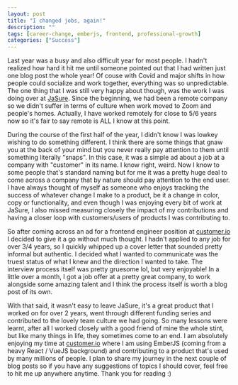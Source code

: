 ```yaml
---
layout: post
title: "I changed jobs, again!"
description: ""
tags: [career-change, emberjs, frontend, professional-growth]
categories: ["Success"]
---
```

Last year was a busy and also difficult year for most people. I hadn't realized how hard it hit me until someone pointed out that I had written just one blog post the whole year! Of couse with Covid and major shifts in how people could socialize and work together, everything was so unpredictable. The one thing that I was still very happy about though, was the work I was doing over at [JaSure](https://jasure.com). Since the beginning, we had been a remote company so we didn't suffer in terms of culture when work moved to Zoom and people's homes. Actually, I have worked remotely for close to 5/6 years now so it's fair to say remote is ALL I know at this point.

<!--more-->

During the course of the first half of the year, I didn't know I was lowkey wishing to do something different. I think there are some things that gnaw you at the back of your mind but you never really pay attention to them until something literally "snaps". In this case, it was a simple ad about a job at a company with "customer" in its name. I know right, weird. Now I know to some people that's standard naming but for me it was a pretty huge deal to come across a company that by nature should pay attention to the end user. I have always thought of myself as someone who enjoys tracking the success of whatever change I make to a product, be it a change in color, copy or functionality, and even though I was enjoying every bit of work at JaSure, I also missed measuring closely the impact of my contributions and having a closer loop with customers/users of products I was contributing to.

So after coming across an ad for a frontend engineer position at [customer.io](https://customer.io) I decided to give it a go without much thought. I hadn't applied to any job for over 3/4 years, so I quickly whipped up a cover letter that sounded pretty informal but authentic. I decided what I wanted to communicate was the truest status of what I knew and the direction I wanted to take. The interview process itself was pretty gruesome lol, but very enjoyable! In a little over a month, I got a job offer at a pretty great company, to work alongside some amazing talent and I think the process itself is worth a blog post of its own.

With that said, it wasn't easy to leave JaSure, it's a great product that I worked on for over 2 years, went through different funding series and contributed to the lovely team culture we had going. So many lessons were learnt, after all I worked closely with a good friend of mine the whole stint, but like many things in life, they sometimes come to an end. I am absolutely enjoying my time at [customer.io](https://customer.io) where I am using EmberJS (coming from a heavy React / VueJS background) and contributing to a product that's used by many millions of people. I plan to share my journey in the next couple of blog posts so if you have any suggestions of topics I should cover, feel free to hit me up anywhere anytime. Thank you for reading :)
